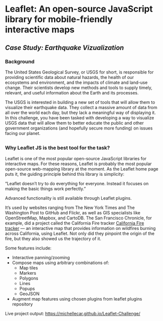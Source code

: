 # Leaflet: An open-source JavaScript library for mobile-friendly interactive maps
## _Case Study: Earthquake Vizualization_

### Background
The United States Geological Survey, or USGS for short, is responsible for providing scientific data about natural hazards, the health of our ecosystems and environment, and the impacts of climate and land-use change. Their scientists develop new methods and tools to supply timely, relevant, and useful information about the Earth and its processes.

The USGS is interested in building a new set of tools that will allow them to visualize their earthquake data. They collect a massive amount of data from all over the world each day, but they lack a meaningful way of displaying it. In this challenge, you have been tasked with developing a way to visualize USGS data that will allow them to better educate the public and other government organizations (and hopefully secure more funding) on issues facing our planet.
##

### Why Leaflet JS is the best tool for the task?
Leaflet is one of the most popular open-source JavaScript libraries for interactive maps. For these reasons, Leaflet is probably the most popular open-source web-mapping library at the moment. As the Leaflet home page puts it, the guiding principle behind this library is simplicity:

“Leaflet doesn’t try to do everything for everyone. Instead it focuses on making the basic things work perfectly.”

Advanced functionality is still available through Leaflet plugins. 

It’s used by websites ranging from The New York Times and The Washington Post to GitHub and Flickr, as well as GIS specialists like OpenStreetMap, Mapbox, and CartoDB. The San Francisco Chronicle, for example, did a project called the California Fire tracker [California Fire tracker](#https://www.sfchronicle.com/projects/california-fire-map/)    — an interactive map that provides information on wildfires burning across California, using Leaflet. Not only did they pinpoint the origin of the fire, but they also showed us the trajectory of it.

Some features include:
* Interactive panning/zooming
* Compose maps using arbitrary combinations of:
    * Map tiles
    * Markers
    * Polygons
    * Lines
    * Popups
    * GeoJSON
* Augment map features using chosen plugins from leaflet plugins repository








Live project output: https://michellecar.github.io/Leaflet-Challenge/

